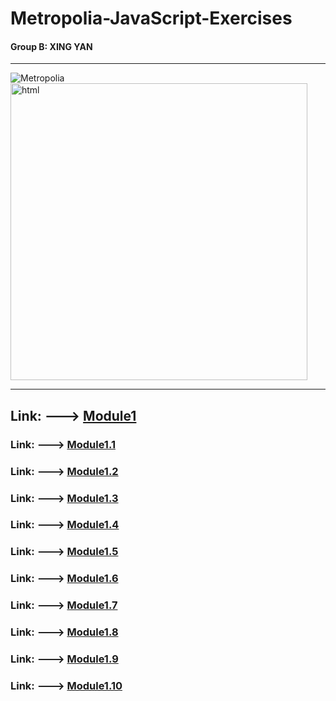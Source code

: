 # Metropolia-JavaScript-Exercises
#### Group B: XING YAN
***
![Metropolia](https://camo.githubusercontent.com/3b4385d548ab7d67ca02b40d9ebd93b378556a88f92509dfb88d473eeb85eff7/68747470733a2f2f636f6f6b69652d63646e2e636f6f6b696570726f2e636f6d2f6c6f676f732f34313637643062392d353938632d346331392d616463622d6462663331653363373466302f31386438353837302d396463362d343336322d613762302d3337373261373863633137662f61346664363131652d356361362d343237622d613836642d6636626433353132386332642f6d6574726f706f6c69615f6c6f676f2e706e67)
<img src="https://media.licdn.com/dms/image/D5612AQEulXmUIjxUmg/article-cover_image-shrink_600_2000/0/1690091298306?e=2147483647&v=beta&t=0DcnRLqSsM3vxMbV-mWWTORokpeQTaq9c3GBau5gslI" alt="html" width=475>
***
## Link: ---> [Module1](https://github.com/gabrielyanxing/JavaScript/tree/master/Module1)
### Link: ---> [Module1.1](https://github.com/gabrielyanxing/JavaScript/tree/master/Module1/M1_1)
### Link: ---> [Module1.2](https://github.com/gabrielyanxing/JavaScript/tree/master/Module1/M1_2)
### Link: ---> [Module1.3](https://github.com/gabrielyanxing/JavaScript/tree/master/Module1/M1_3)
### Link: ---> [Module1.4](https://github.com/gabrielyanxing/JavaScript/tree/master/Module1/M1_4)
### Link: ---> [Module1.5](https://github.com/gabrielyanxing/JavaScript/tree/master/Module1/M1_5)
### Link: ---> [Module1.6](https://github.com/gabrielyanxing/JavaScript/tree/master/Module1/M1_6)
### Link: ---> [Module1.7](https://github.com/gabrielyanxing/JavaScript/tree/master/Module1/M1_7)
### Link: ---> [Module1.8](https://github.com/gabrielyanxing/JavaScript/tree/master/Module1/M1_8)
### Link: ---> [Module1.9](https://github.com/gabrielyanxing/JavaScript/tree/master/Module1/M1_9)
### Link: ---> [Module1.10](https://github.com/gabrielyanxing/JavaScript/tree/master/Module1/M1_10)

